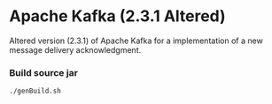 Apache Kafka (2.3.1 Altered)
=================

Altered version (2.3.1) of Apache Kafka for a implementation of a new message delivery acknowledgment.

### Build source jar ###
    ./genBuild.sh
